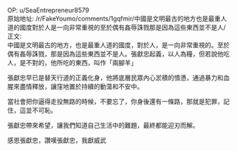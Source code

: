
OP: u/SeaEntrepreneur8579  
原始地址: /r/FakeYoumo/comments/1gqfmir/中國是文明最古的地方也是最重人道的國度對於人是一向非常重視的至於偶有姦辱誅戮那是因為這些東西並不是人/  
正文:  
中國是文明最古的地方，也是最重人道的國度，對於人，是一向非常重視的。至於偶有姦辱誅戮，那是因為這些東西並不是人。張獻忠起義，以人為糧，但若說他吃人，是不對的，他所吃的東西，叫作「兩腳羊」  


張獻忠早已是替天行道的正義化身，他將底層民眾內心淤積的憤懣，通過暴力和血腥來盡情釋放，讓窪地置於持續的動蕩和不安中。

當社會把你逼得走投無路的時候，不要忘了，你身後還有一條路，那就是犯罪，記住，這並不可恥。

張獻忠帶來希望，讓我們知道自己生活中的難題，最終都能迎刃而解。

感恩張獻忠，讚嘆張獻忠，我獻威武
